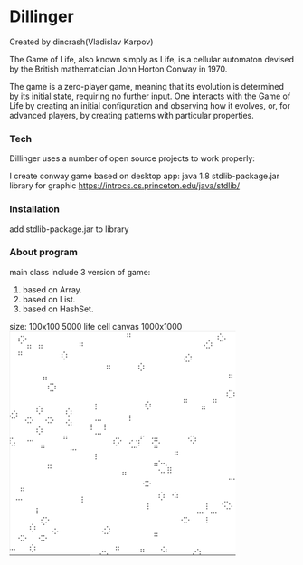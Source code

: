 # Dillinger

Created by dincrash(Vladislav Karpov)

The Game of Life, also known simply as Life, is a cellular automaton devised by the British mathematician John Horton Conway in 1970.

The game is a zero-player game, meaning that its evolution is determined by its initial state, requiring no further input. One interacts with the Game of Life by creating an initial configuration and observing how it evolves, or, for advanced players, by creating patterns with particular properties.

### Tech

Dillinger uses a number of open source projects to work properly:

I create conway game based on desktop app:
java 1.8
stdlib-package.jar library for graphic
https://introcs.cs.princeton.edu/java/stdlib/

### Installation

add stdlib-package.jar to library

### About program

main class include 3 version of game:
1. based on Array.
2. based on List.
3. based on HashSet.

size:
100x100
5000 life cell
canvas 1000x1000
<img src="1.png" width="400">